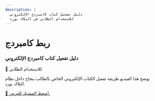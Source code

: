 ```yaml
---
description: |
  دليل تفعيل كتاب كامبردج الإلكتروني
  للاستخدام الطلابي في البلاك بورد
---
```


# ربط كامبردج

### دليل تفعيل كتاب كامبردج الإلكتروني

📌 للاستخدام الطلابي:

يوضح هذا الفيديو طريقة تفعيل الكتاب الإلكتروني الخاص بالطالب بنجاح داخل نظام البلاك بورد.

[🔗 اضغط المشبك للعرض.](https://youtu.be/oKqTm--j3QQ?si=SpKDYZcIcth3aqpl)[](https://youtu.be/oKqTm--j3QQ?si=SpKDYZcIcth3aqpl)
